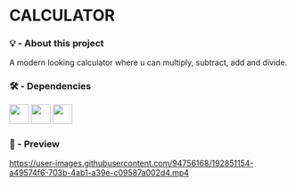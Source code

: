 # CALCULATOR
### 💡 - About this project 
A modern looking calculator where u can multiply, subtract, add and divide. 

### 🛠️ - Dependencies
<img src="https://cdn-icons-png.flaticon.com/512/1051/1051277.png" width="35px" /> <img src="https://cdn-icons-png.flaticon.com/512/732/732190.png" width="35px" /> <img src="https://cdn-icons-png.flaticon.com/512/5968/5968292.png" width="35px" />&nbsp;
<br/>
### 🎥 - Preview



https://user-images.githubusercontent.com/94756168/192851154-a49574f6-703b-4ab1-a39e-c09587a002d4.mp4

